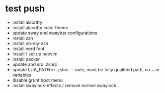 # test push

* install alacritty
* install alacritty color theme
* update sway and swaybar configurations
* install zsh
* install oh-my-zsh
* install nerd font
* install / set up neovim
* install packer
* update and src .zshrc
* update LUA_PATH in .zshrc -- note, must be fully qualified path, no ~ or variables
* disable grunt boot menu
* install swaylock-effects / remove normal swaylock
